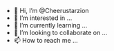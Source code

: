 - 👋 Hi, I’m @Cheerustarzion
- 👀 I’m interested in ...
- 🌱 I’m currently learning ...
- 💞️ I’m looking to collaborate on ...
- 📫 How to reach me ...

<!---
Cheerustarzion/Cheerustarzion is a ✨ special ✨ repository because its `README.md` (this file) appears on your GitHub profile.
You can click the Preview link to take a look at your changes.
--->
